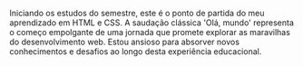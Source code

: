 Iniciando os estudos do semestre, este é o ponto de partida do meu aprendizado em HTML e CSS. A saudação clássica 'Olá, mundo' representa o começo empolgante de uma jornada que promete explorar as maravilhas do desenvolvimento web. Estou ansioso para absorver novos conhecimentos e desafios ao longo desta experiência educacional.
